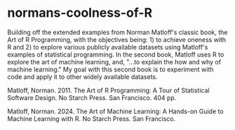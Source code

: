# normans-coolness-of-R

Building off the extended examples from Norman Matloff's classic book, the Art of R Programming, with the objectives being: 1) to achieve oneness with R and 2) to explore various publicly available datasets using Matloff's examples of statistical programming. In the second book, Matloff uses R to explore the art of machine learning, and, "...to explain the how and why of machine learning." My goal with this second book is to experiment with code and apply it to other widely available datasets.

Matloff, Norman. 2011. The Art of R Programming: A Tour of Statistical Software Design. No Starch Press. San Francisco. 404 pp.

Matloff, Norman. 2024. The Art of Machine Learning: A Hands-on Guide to Machine Learning with R. No Starch Press. San Francisco.
